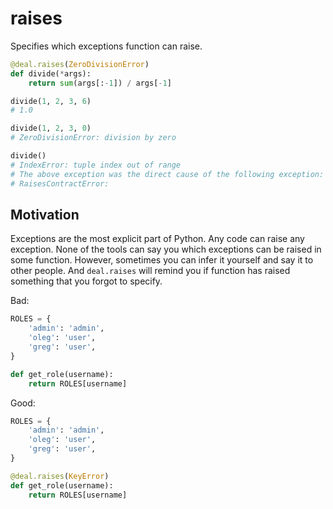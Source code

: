 # raises

Specifies which exceptions function can raise.


```python
@deal.raises(ZeroDivisionError)
def divide(*args):
    return sum(args[:-1]) / args[-1]

divide(1, 2, 3, 6)
# 1.0

divide(1, 2, 3, 0)
# ZeroDivisionError: division by zero

divide()
# IndexError: tuple index out of range
# The above exception was the direct cause of the following exception:
# RaisesContractError:
```

## Motivation

Exceptions are the most explicit part of Python. Any code can raise any exception. None of the tools can say you which exceptions can be raised in some function. However, sometimes you can infer it yourself and say it to other people. And `deal.raises` will remind you if function has raised something that you forgot to specify.

Bad:

```python
ROLES = {
    'admin': 'admin',
    'oleg': 'user',
    'greg': 'user',
}

def get_role(username):
    return ROLES[username]
```

Good:

```python
ROLES = {
    'admin': 'admin',
    'oleg': 'user',
    'greg': 'user',
}

@deal.raises(KeyError)
def get_role(username):
    return ROLES[username]
```
